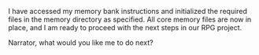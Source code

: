 I have accessed my memory bank instructions and initialized the required files in the memory directory as specified. All core memory files are now in place, and I am ready to proceed with the next steps in our RPG project.

Narrator, what would you like me to do next?
